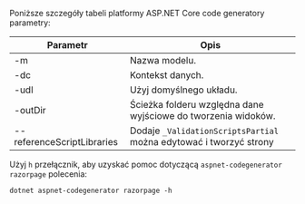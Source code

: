 <a name="codegenerator"></a>Poniższe szczegóły tabeli platformy ASP.NET Core code generatory parametry:

| Parametr               | Opis|
| ----------------- | ------------ |
| -m  | Nazwa modelu. |
| -dc  | Kontekst danych. |
| -udl | Użyj domyślnego układu. |
| -outDir | Ścieżka folderu względna dane wyjściowe do tworzenia widoków. |
| --referenceScriptLibraries | Dodaje `_ValidationScriptsPartial` można edytować i tworzyć strony |

Użyj `h` przełącznik, aby uzyskać pomoc dotyczącą `aspnet-codegenerator razorpage` polecenia:

```console
dotnet aspnet-codegenerator razorpage -h
```
